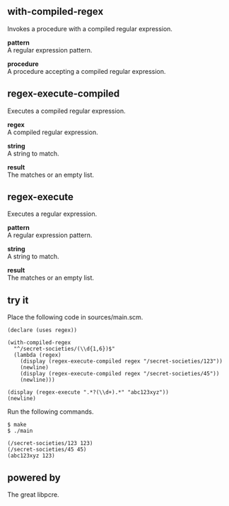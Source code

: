 with-compiled-regex
-------------------
Invokes a procedure with a compiled regular expression.

__pattern__  
A regular expression pattern.

__procedure__  
A procedure accepting a compiled regular expression.

regex-execute-compiled
----------------------
Executes a compiled regular expression.

__regex__  
A compiled regular expression.

__string__  
A string to match.

__result__  
The matches or an empty list.

regex-execute
-------------
Executes a regular expression.

__pattern__  
A regular expression pattern.

__string__  
A string to match.

__result__  
The matches or an empty list.

try it
------
Place the following code in sources/main.scm.

    (declare (uses regex))

    (with-compiled-regex
      "^/secret-societies/(\\d{1,6})$"
      (lambda (regex)
        (display (regex-execute-compiled regex "/secret-societies/123"))
        (newline)
        (display (regex-execute-compiled regex "/secret-societies/45"))
        (newline)))

    (display (regex-execute ".*?(\\d+).*" "abc123xyz"))
    (newline)

Run the following commands.

    $ make
    $ ./main

    (/secret-societies/123 123)
    (/secret-societies/45 45)
    (abc123xyz 123)

powered by
----------
The great libpcre.
